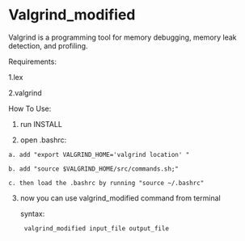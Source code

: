 # Valgrind_modified
Valgrind is a programming tool for memory debugging, memory leak detection, and profiling.



Requirements:

  1.lex
  
  2.valgrind
  
  
How To Use:
  1. run INSTALL
  
  2. open .bashrc:

    a. add "export VALGRIND_HOME='valgrind location' "
      
    b. add "source $VALGRIND_HOME/src/commands.sh;"
    
    c. then load the .bashrc by running "source ~/.bashrc"
      
  3. now you can use valgrind_modified command from terminal
      
      syntax:
            
          valgrind_modified input_file output_file
      
